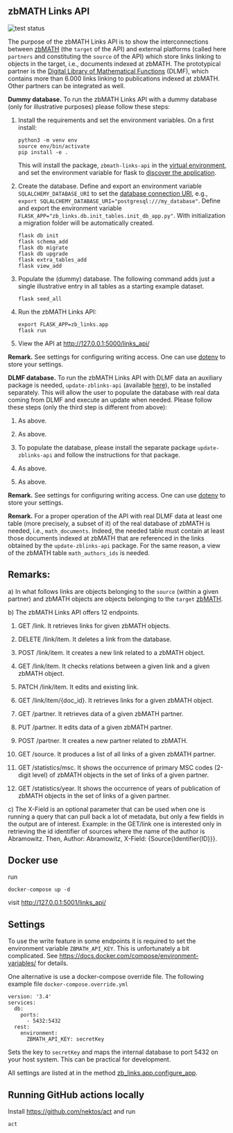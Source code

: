 ## zbMATH Links API
![test status](https://github.com/zbmathopen/linksApi/actions/workflows/pytest.yml/badge.svg)

The purpose of the zbMATH Links API is to show the interconnections between [zbMATH](https://zbmath.org/) (the `target` of the API) and external platforms (called here `partners` and constituting the `source` of the API) which store links linking to objects in the target, i.e., documents indexed at zbMATH.
The prototypical partner is the [Digital Library of Mathematical Functions](https://dlmf.nist.gov/) (DLMF), which contains more than 6.000 links linking to publications indexed at zbMATH.
Other partners can be integrated as well.

   **Dummy database.**  To run the zbMATH Links API with a dummy database (only for illustrative purposes) please follow these steps:

1) Install the requirements and set the environment variables.
On a first install:

    ```
    python3 -m venv env
    source env/bin/activate
    pip install -e .
    ```

    This will install the package, `zbmath-links-api` in the [virtual environment](https://docs.python.org/3/tutorial/venv.html), and set the environment variable for flask to [discover the application](https://flask.palletsprojects.com/en/2.0.x/cli/).


2) Create the database.
Define and export an environment variable `SQLALCHEMY_DATABASE_URI` to set the [database connection URI](https://flask-sqlalchemy.palletsprojects.com/en/2.x/config/?highlight=sqlalchemy_database_uri#connection-uri-format), e.g., `export SQLALCHEMY_DATABASE_URI="postgresql:///my_database"`.
Define and export the environment variable `FLASK_APP="zb_links.db.init_tables.init_db_app.py"`.
With initialization a migration folder will be automatically created.

   ```
   flask db init
   flask schema_add
   flask db migrate
   flask db upgrade
   flask extra_tables_add
   flask view_add
   ```


3) Populate the (dummy) database.
The following command adds just a single illustrative entry in all tables as a starting example dataset.

   ```
   flask seed_all
   ```

4) Run the zbMATH Links API:

   ```
   export FLASK_APP=zb_links.app
   flask run
   ```

5) View the API at http://127.0.0.1:5000/links_api/

**Remark.** See settings for configuring writing access.
One can use [dotenv](https://pypi.org/project/python-dotenv/) to store your settings.


**DLMF database.**  To run the zbMATH Links API with DLMF data an auxiliary package is needed, `update-zblinks-api` (available [here](https://github.com/zbMATHOpen/Update_Links)), to be installed separately.
This will allow the user to populate the database with real data coming from DLMF and execute an update when needed.
Please follow these steps (only the third step is different from above):

1) As above.

2) As above.

3) To populate the database, please install the separate package `update-zblinks-api` and follow the instructions for that package.

4) As above.

5) As above.

**Remark.** See settings for configuring writing access.
One can use [dotenv](https://pypi.org/project/python-dotenv/) to store your settings.

**Remark.**   For a proper operation of the API with real DLMF data at least one table (more precisely, a subset of it) of the real database of zbMATH is needed, i.e., `math_documents`.
Indeed, the needed table must contain at least those documents indexed at zbMATH that are referenced in the links obtained by the `update-zblinks-api` package. For the same reason, a view of the zbMATH table `math_authors_ids` is needed.

## Remarks:

a) In what follows links are objects belonging to the `source` (within a given partner) and zbMATH objects are objects belonging to the `target` [zbMATH](https://zbmath.org/).

b) The zbMATH Links API offers 12 endpoints.

1. GET /link. It retrieves links for given zbMATH objects.

2. DELETE /link/item. It deletes a link from the database.

3. POST /link/item. It creates a new link related to a zbMATH object.

4. GET /link/item. It checks relations between a given link and a given zbMATH object.

5. PATCH /link/item. It edits and existing link.

6. GET /link/item/{doc_id}. It retrieves links for a given zbMATH object.

7. GET /partner. It retrieves data of a given zbMATH partner.

8. PUT /partner. It edits data of a given zbMATH partner.

9. POST /partner. It creates a new partner related to zbMATH.

10. GET /source. It produces a list of all links of a given zbMATH partner.

11. GET /statistics/msc. It shows the occurrence of primary MSC codes (2-digit level) of zbMATH objects in the set of links of a given partner.

12. GET /statistics/year. It shows the occurrence of years of publication of zbMATH objects in the set of links of a given partner.

c) The X-Field is an optional parameter that can be used when one is running a query that can pull back a lot of metadata, but only a few fields in the output are of interest. Example: in the GET/link one is interested only in retrieving the id identifier of sources where the name of the author is Abramowitz.
Then, Author: Abramowitz, X-Field: {Source{Identifier{ID}}}.

## Docker use

run
```
docker-compose up -d
```
visit http://127.0.0.1:5001/links_api/

## Settings

To use the write feature in some endpoints it is required to set the environment variable
`ZBMATH_API_KEY`.
This is unfortunately a bit complicated.
See
https://docs.docker.com/compose/environment-variables/
for details.

One alternative is use a docker-compose override file.
The following example file `docker-compose.override.yml`
```
version: '3.4'
services:
  db:
    ports:
      - 5432:5432
  rest:
    environment:
      ZBMATH_API_KEY: secretKey
```
Sets the key to `secretKey` and maps the internal database to port 5432 on your host system.
This can be practical for development.

All settings are listed at in the method [zb_links.app.configure_app](src/zb_links/app.py).
## Running GitHub actions locally
Install https://github.com/nektos/act and run
```
act
```